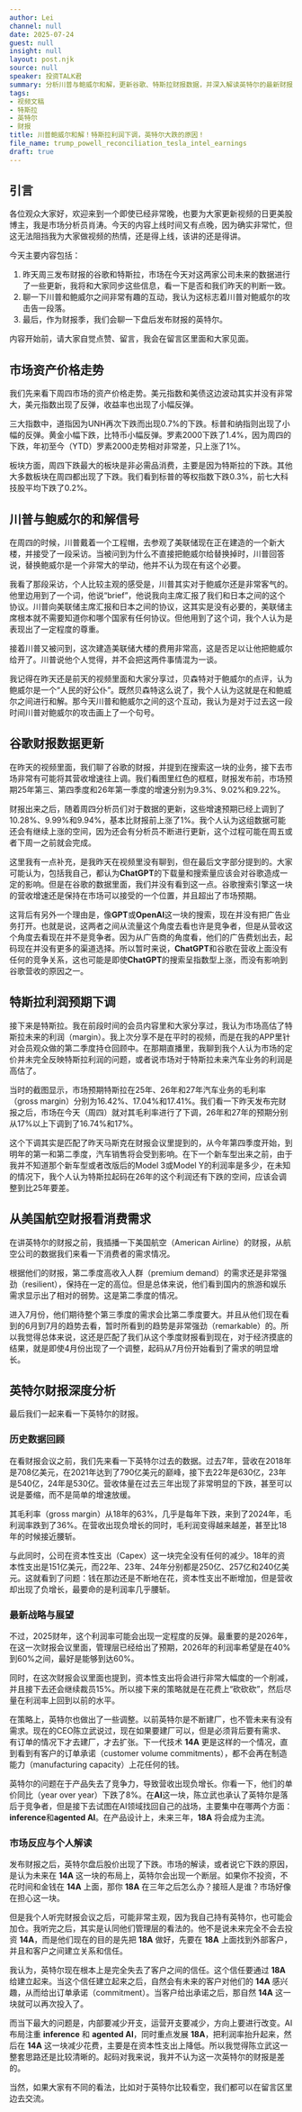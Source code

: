 ```yaml
---
author: Lei
channel: null
date: 2025-07-24
guest: null
insight: null
layout: post.njk
source: null
speaker: 投资TALK君
summary: 分析川普与鲍威尔和解，更新谷歌、特斯拉财报数据，并深入解读英特尔的最新财报与未来战略。
tags:
- 视频文稿
- 特斯拉
- 英特尔
- 财报
title: 川普鲍威尔和解！特斯拉利润下调，英特尔大跌的原因！
file_name: trump_powell_reconciliation_tesla_intel_earnings
draft: true
---
```


## 引言

各位观众大家好，欢迎来到一个即使已经非常晚，也要为大家更新视频的日更美股博主，我是市场分析员肖涛。今天的内容上线时间又有点晚，因为确实非常忙，但这无法阻挡我为大家做视频的热情，还是得上线，该讲的还是得讲。

今天主要内容包括：

1. 昨天周三发布财报的谷歌和特斯拉，市场在今天对这两家公司未来的数据进行了一些更新，我将和大家同步这些信息，看一下是否和我们昨天的判断一致。
2. 聊一下川普和鲍威尔之间非常有趣的互动，我认为这标志着川普对鲍威尔的攻击告一段落。
3. 最后，作为财报季，我们会聊一下盘后发布财报的英特尔。

内容开始前，请大家自觉点赞、留言，我会在留言区里面和大家见面。

## 市场资产价格走势

我们先来看下周四市场的资产价格走势。美元指数和美债这边波动其实并没有非常大，美元指数出现了反弹，收益率也出现了小幅反弹。

三大指数中，道指因为UNH再次下跌而出现0.7%的下跌。标普和纳指则出现了小幅的反弹。黄金小幅下跌，比特币小幅反弹。罗素2000下跌了1.4%，因为周四的下跌，年初至今（YTD）罗素2000走势相对非常差，只上涨了1%。

板块方面，周四下跌最大的板块是非必需品消费，主要是因为特斯拉的下跌。其他大多数板块在周四都出现了下跌。我们看到标普的等权指数下跌0.3%，前七大科技股平均下跌了0.2%。

## 川普与鲍威尔的和解信号

在周四的时候，川普戴着一个工程帽，去参观了美联储现在正在建造的一个新大楼，并接受了一段采访。当被问到为什么不直接把鲍威尔给替换掉时，川普回答说，替换鲍威尔是一个非常大的举动，他并不认为现在有这个必要。

我看了那段采访，个人比较主观的感受是，川普其实对于鲍威尔还是非常客气的。他里边用到了一个词，他说“brief”，他说我向主席汇报了我们和日本之间的这个协议。川普向美联储主席汇报和日本之间的协议，这其实是没有必要的，美联储主席根本就不需要知道你和哪个国家有任何协议。但他用到了这个词，我个人认为是表现出了一定程度的尊重。

接着川普又被问到，这次建造美联储大楼的费用非常高，这是否足以让他把鲍威尔给开了。川普说他个人觉得，并不会把这两件事情混为一谈。

我记得在昨天还是前天的视频里面和大家分享过，贝森特对于鲍威尔的点评，认为鲍威尔是一个“人民的好公仆”。既然贝森特这么说了，我个人认为这就是在和鲍威尔之间进行和解。那今天川普和鲍威尔之间的这个互动，我认为是对于过去这一段时间川普对鲍威尔的攻击画上了一个句号。

## 谷歌财报数据更新

在昨天的视频里面，我们聊了谷歌的财报，并提到在搜索这一块的业务，接下去市场非常有可能将其营收增速往上调。我们看图里红色的框框，财报发布前，市场预期25年第三、第四季度和26年第一季度的增速分别为9.3%、9.02%和9.22%。

财报出来之后，随着周四分析员们对于数据的更新，这些增速预期已经上调到了10.28%、9.99%和9.94%，基本比财报前上涨了1%。我个人认为这组数据可能还会有继续上涨的空间，因为还会有分析员不断进行更新，这个过程可能在周五或者下周一之前就会完成。

这里我有一点补充，是我昨天在视频里没有聊到，但在最后文字部分提到的。大家可能认为，包括我自己，都认为**ChatGPT**的下载量和搜索量应该会对谷歌造成一定的影响。但是在谷歌的数据里面，我们并没有看到这一点。谷歌搜索引擎这一块的营收增速还是保持在市场可以接受的一个位置，并且超出了市场预期。

这背后有另外一个理由是，像**GPT**或**OpenAI**这一块的搜索，现在并没有把广告业务打开。也就是说，这两者之间从流量这个角度去看也许是竞争者，但是从营收这个角度去看现在并不是竞争者。因为从广告商的角度看，他们的广告费划出去，起码现在并没有更多的渠道选择。所以暂时来说，**ChatGPT**和谷歌在营收上面没有任何的竞争关系，这也可能是即使**ChatGPT**的搜索呈指数型上涨，而没有影响到谷歌营收的原因之一。

## 特斯拉利润预期下调

接下来是特斯拉。我在前段时间的会员内容里和大家分享过，我认为市场高估了特斯拉未来的利润（margin）。我上次分享不是在平时的视频，而是在我的APP里针对会员观众做的第二季度持仓回顾中。在那期直播里，我聊到我个人认为市场的定价并未完全反映特斯拉利润的问题，或者说市场对于特斯拉未来汽车业务的利润是高估了。

当时的截图显示，市场预期特斯拉在25年、26年和27年汽车业务的毛利率（gross margin）分别为16.42%、17.04%和17.41%。我们看一下昨天发布完财报之后，市场在今天（周四）就对其毛利率进行了下调，26年和27年的预期分别从17%以上下调到了16.74%和17%。

这个下调其实是匹配了昨天马斯克在财报会议里提到的，从今年第四季度开始，到明年的第一和第二季度，汽车销售将会受到影响。在下一个新车型出来之前，由于我并不知道那个新车型或者改版后的Model 3或Model Y的利润率是多少，在未知的情况下，我个人认为特斯拉起码在26年的这个利润还有下跌的空间，应该会调整到比25年要差。

## 从美国航空财报看消费需求

在讲英特尔的财报之前，我插播一下美国航空（American Airline）的财报，从航空公司的数据我们来看一下消费者的需求情况。

根据他们的财报，第二季度高收入人群（premium demand）的需求还是非常强劲（resilient），保持在一定的高位。但是总体来说，他们看到国内的旅游和娱乐需求显示出了相对的弱势。这是第二季度的情况。

进入7月份，他们期待整个第三季度的需求会比第二季度要大。并且从他们现在看到的6月到7月的趋势去看，暂时所看到的趋势是非常强劲（remarkable）的。所以我觉得总体来说，这还是匹配了我们从这个季度财报看到现在，对于经济摸底的结果，就是即使4月份出现了一个调整，起码从7月份开始看到了需求的明显增长。

## 英特尔财报深度分析

最后我们一起来看一下英特尔的财报。

### 历史数据回顾

在看财报会议之前，我们先来看一下英特尔过去的数据。过去7年，营收在2018年是708亿美元，在2021年达到了790亿美元的巅峰，接下去22年是630亿，23年是540亿，24年是530亿。营收体量在过去三年出现了非常明显的下跌，甚至可以说是萎缩，而不是简单的增速放缓。

其毛利率（gross margin）从18年的63%，几乎是每年下跌，来到了2024年，毛利润率跌到了36%。在营收出现负增长的同时，毛利润变得越来越差，甚至比18年的时候接近腰斩。

与此同时，公司在资本性支出（Capex）这一块完全没有任何的减少。18年的资本性支出是151亿美元，而22年、23年、24年分别都是250亿、257亿和240亿美元。这就看到了问题：钱在那边还是不断地在花，资本性支出不断增加，但是营收却出现了负增长，最要命的是利润率几乎腰斩。

### 最新战略与展望

不过，2025财年，这个利润率可能会出现一定程度的反弹。最重要的是2026年，在这一次财报会议里面，管理层已经给出了预期，2026年的利润率希望是在40%到60%之间，最好是能够到达60%。

同时，在这次财报会议里面也提到，资本性支出将会进行非常大幅度的一个削减，并且接下去还会继续裁员15%。所以接下来的策略就是在花费上“砍砍砍”，然后尽量在利润率上回到以前的水平。

在策略上，英特尔也做出了一些调整。以前英特尔是不断建厂，也不管未来有没有需求。现在的CEO陈立武说过，现在如果要建厂可以，但是必须背后要有需求、有订单的情况下才去建厂，才去扩张。下一代技术 **14A** 更是这样的一个情况，直到看到有客户的订单承诺（customer volume commitments），都不会再在制造能力（manufacturing capacity）上花任何的钱。

英特尔的问题在于产品失去了竞争力，导致营收出现负增长。你看一下，他们的单价同比（year over year）下跌了8%。在**AI**这一块，陈立武也承认了英特尔是落后于竞争者，但是接下去试图在AI领域找回自己的战场，主要集中在哪两个方面：**inference**和**agented AI**。在产品设计上，未来三年，**18A** 将会成为主流。

### 市场反应与个人解读

发布财报之后，英特尔盘后股价出现了下跌。市场的解读，或者说它下跌的原因，是认为未来在 **14A** 这一块的布局上，英特尔会出现一个断层。如果你不投资，不花时间和金钱在 **14A** 上面，那你 **18A** 在三年之后怎么办？接班人是谁？市场好像在担心这一块。

但是我个人听完财报会议之后，可能非常主观，因为我自己持有英特尔，也可能会加仓。我听完之后，其实是认同他们管理层的看法的。他不是说未来完全不会去投资 **14A**，而是他们现在的目的是先把 **18A** 做好，先要在 **18A** 上面找到外部客户，并且和客户之间建立关系和信任。

我认为，英特尔现在根本上是完全失去了客户之间的信任。这个信任要通过 **18A** 给建立起来。当这个信任建立起来之后，自然会有未来的客户对他们的 **14A** 感兴趣，从而给出订单承诺（commitment）。当客户给出承诺之后，那自然 **14A** 这一块就可以再次投入了。

而当下最大的问题是，内部要减少开支，运营开支要减少，方向上要进行改变。AI布局注重 **inference** 和 **agented AI**，同时重点发展 **18A**，把利润率抬升起来，然后在 **14A** 这一块减少花费，主要是在资本性支出上降低。所以我觉得陈立武这一整套思路还是比较清晰的。起码对我来说，我并不认为这一次英特尔的财报是差的。

当然，如果大家有不同的看法，比如对于英特尔比较看空，我们都可以在留言区里边去交流。
